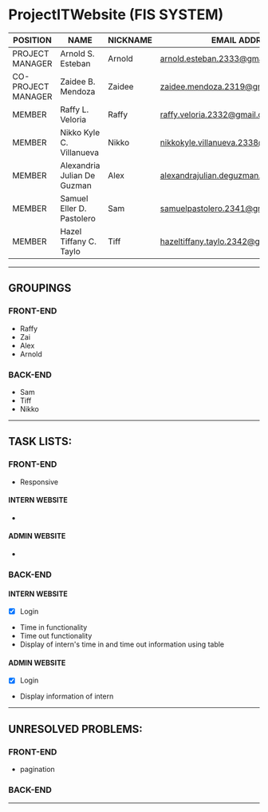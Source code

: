 # ProjectITWebsite (FIS SYSTEM)
| POSITION | NAME | NICKNAME | EMAIL ADDRESS |
|----------|------|----------|---------------|
| PROJECT MANAGER | Arnold S. Esteban | Arnold | arnold.esteban.2333@gmail.com |
| CO- PROJECT MANAGER | Zaidee B. Mendoza | Zaidee | zaidee.mendoza.2319@gmail.com |
| MEMBER | Raffy L. Veloria | Raffy | raffy.veloria.2332@gmail.com |
| MEMBER | Nikko Kyle C. Villanueva | Nikko | nikkokyle.villanueva.2338@gmail.com |
| MEMBER | Alexandria Julian De Guzman | Alex | alexandrajulian.deguzman.2340@gmail.com |
| MEMBER | Samuel Eller D. Pastolero | Sam | samuelpastolero.2341@gmail.com |
| MEMBER | Hazel Tiffany C. Taylo | Tiff | hazeltiffany.taylo.2342@gmail.com |

---
## GROUPINGS
### FRONT-END
 * Raffy
 * Zai
 * Alex
 * Arnold
 
### BACK-END
 * Sam
 * Tiff
 * Nikko

---
## TASK LISTS:
### FRONT-END
 * Responsive
#### INTERN WEBSITE
 *
#### ADMIN WEBSITE
 *

### BACK-END
#### INTERN WEBSITE
 * [x] Login
 * Time in functionality
 * Time out functionality
 * Display of intern's time in and time out information using table
 
#### ADMIN WEBSITE
 * [x] Login
 * Display information of intern

---
## UNRESOLVED PROBLEMS:
### FRONT-END
  * pagination

### BACK-END

  
---
